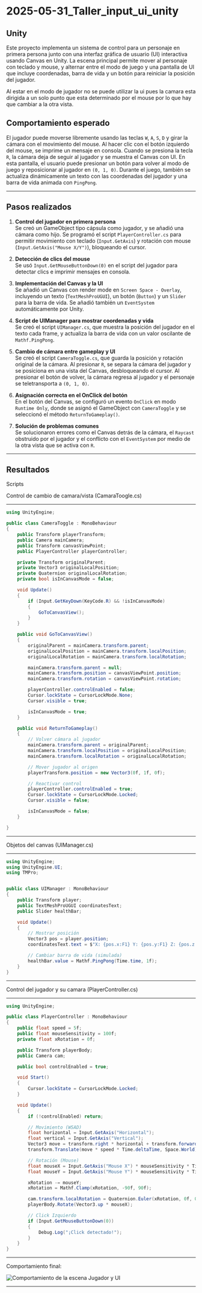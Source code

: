 # 2025-05-31_Taller_input_ui_unity

## Unity

Este proyecto implementa un sistema de control para un personaje en primera persona junto con una interfaz gráfica de usuario (UI) interactiva usando Canvas en Unity. La escena principal permite mover al personaje con teclado y mouse, y alternar entre el modo de juego y una pantalla de UI que incluye coordenadas, barra de vida y un botón para reiniciar la posición del jugador.

Al estar en el modo de jugador no se puede utilizar la ui pues la camara esta dirigida a un solo punto que esta determinado por el mouse por lo que hay que cambiar a la otra vista.

## Comportamiento esperado

El jugador puede moverse libremente usando las teclas `W`, `A`, `S`, `D` y girar la cámara con el movimiento del mouse. Al hacer clic con el botón izquierdo del mouse, se imprime un mensaje en consola. Cuando se presiona la tecla `R`, la cámara deja de seguir al jugador y se muestra el Canvas con UI. En esta pantalla, el usuario puede presionar un botón para volver al modo de juego y reposicionar al jugador en `(0, 1, 0)`. Durante el juego, también se actualiza dinámicamente un texto con las coordenadas del jugador y una barra de vida animada con `PingPong`.

---

## Pasos realizados

1. **Control del jugador en primera persona**  
   Se creó un GameObject tipo cápsula como jugador, y se añadió una cámara como hijo. Se programó el script `PlayerController.cs` para permitir movimiento con teclado (`Input.GetAxis`) y rotación con mouse (`Input.GetAxis("Mouse X/Y")`), bloqueando el cursor.

2. **Detección de clics del mouse**  
   Se usó `Input.GetMouseButtonDown(0)` en el script del jugador para detectar clics e imprimir mensajes en consola.

3. **Implementación del Canvas y la UI**  
   Se añadió un Canvas con render mode en `Screen Space - Overlay`, incluyendo un texto (`TextMeshProUGUI`), un botón (`Button`) y un `Slider` para la barra de vida. Se añadió también un `EventSystem` automáticamente por Unity.

4. **Script de UIManager para mostrar coordenadas y vida**  
   Se creó el script `UIManager.cs`, que muestra la posición del jugador en el texto cada frame, y actualiza la barra de vida con un valor oscilante de `Mathf.PingPong`.

5. **Cambio de cámara entre gameplay y UI**  
   Se creó el script `CameraToggle.cs`, que guarda la posición y rotación original de la cámara. Al presionar `R`, se separa la cámara del jugador y se posiciona en una vista del Canvas, desbloqueando el cursor. Al presionar el botón de volver, la cámara regresa al jugador y el personaje se teletransporta a `(0, 1, 0)`.

6. **Asignación correcta en el OnClick del botón**  
   En el botón del Canvas, se configuró un evento `OnClick` en modo `Runtime Only`, donde se asignó el GameObject con `CameraToggle` y se seleccionó el método `ReturnToGameplay()`.

7. **Solución de problemas comunes**  
   Se solucionaron errores como el Canvas detrás de la cámara, el `Raycast` obstruido por el jugador y el conflicto con el `EventSystem` por medio de la otra vista que se activa con `R`.

---

## Resultados

Scripts

Control de cambio de camara/vista (CamaraToogle.cs)

---

```csharp
using UnityEngine;

public class CameraToggle : MonoBehaviour
{
    public Transform playerTransform;
    public Camera mainCamera;
    public Transform canvasViewPoint;
    public PlayerController playerController;

    private Transform originalParent;
    private Vector3 originalLocalPosition;
    private Quaternion originalLocalRotation;
    private bool isInCanvasMode = false;

    void Update()
    {
        if (Input.GetKeyDown(KeyCode.R) && !isInCanvasMode)
        {
            GoToCanvasView();
        }
    }

    public void GoToCanvasView()
    {
        originalParent = mainCamera.transform.parent;
        originalLocalPosition = mainCamera.transform.localPosition;
        originalLocalRotation = mainCamera.transform.localRotation;

        mainCamera.transform.parent = null;
        mainCamera.transform.position = canvasViewPoint.position;
        mainCamera.transform.rotation = canvasViewPoint.rotation;

        playerController.controlEnabled = false;
        Cursor.lockState = CursorLockMode.None;
        Cursor.visible = true;

        isInCanvasMode = true;
    }

    public void ReturnToGameplay()
    {
        // Volver cámara al jugador
        mainCamera.transform.parent = originalParent;
        mainCamera.transform.localPosition = originalLocalPosition;
        mainCamera.transform.localRotation = originalLocalRotation;

        // Mover jugador al origen
        playerTransform.position = new Vector3(0f, 1f, 0f);

        // Reactivar control
        playerController.controlEnabled = true;
        Cursor.lockState = CursorLockMode.Locked;
        Cursor.visible = false;

        isInCanvasMode = false;
    }

}
```
---

Objetos del canvas (UIManager.cs)

---

```csharp
using UnityEngine;
using UnityEngine.UI;
using TMPro;


public class UIManager : MonoBehaviour
{
    public Transform player;
    public TextMeshProUGUI coordinatesText;
    public Slider healthBar;

    void Update()
    {
        // Mostrar posición
        Vector3 pos = player.position;
        coordinatesText.text = $"X: {pos.x:F1} Y: {pos.y:F1} Z: {pos.z:F1}";

        // Cambiar barra de vida (simulada)
        healthBar.value = Mathf.PingPong(Time.time, 1f);
    }
}
```
---

Control del jugador y su camara (PlayerController.cs)

---

```csharp
using UnityEngine;

public class PlayerController : MonoBehaviour
{
    public float speed = 5f;
    public float mouseSensitivity = 100f;
    private float xRotation = 0f;

    public Transform playerBody;
    public Camera cam;

    public bool controlEnabled = true;

    void Start()
    {
        Cursor.lockState = CursorLockMode.Locked;
    }

    void Update()
    {
        if (!controlEnabled) return;

        // Movimiento (WSAD)
        float horizontal = Input.GetAxis("Horizontal");
        float vertical = Input.GetAxis("Vertical");
        Vector3 move = transform.right * horizontal + transform.forward * vertical;
        transform.Translate(move * speed * Time.deltaTime, Space.World);

        // Rotación (Mouse)
        float mouseX = Input.GetAxis("Mouse X") * mouseSensitivity * Time.deltaTime;
        float mouseY = Input.GetAxis("Mouse Y") * mouseSensitivity * Time.deltaTime;

        xRotation -= mouseY;
        xRotation = Mathf.Clamp(xRotation, -90f, 90f);

        cam.transform.localRotation = Quaternion.Euler(xRotation, 0f, 0f);
        playerBody.Rotate(Vector3.up * mouseX);

        // Click Izquierdo
        if (Input.GetMouseButtonDown(0))
        {
            Debug.Log("¡Click detectado!");
        }
    }
}
```

---

Comportamiento final:

![Comportamiento de la escena Jugador y UI](gif/gif.gif)

---


